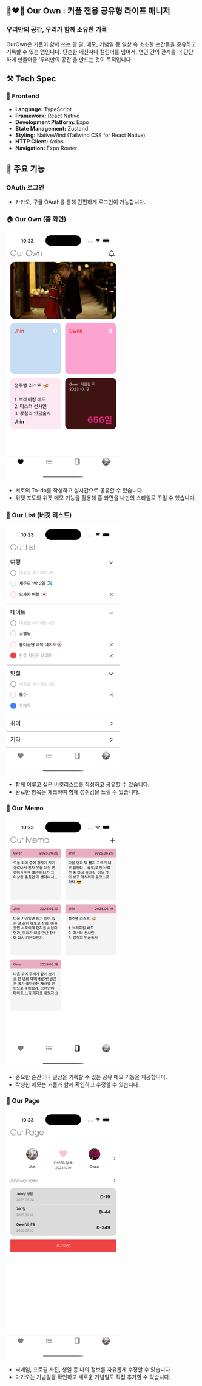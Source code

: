 ## 👩‍❤️‍👨 Our Own : 커플 전용 공유형 라이프 매니저

### 우리만의 공간, 우리가 함께 소유한 기록

OurOwn은 커플이 함께 쓰는 할 일, 메모, 기념일 등 일상 속 소소한 순간들을 공유하고 기록할 수 있는 앱입니다.
단순한 메신저나 캘린더를 넘어서, 연인 간의 관계를 더 단단하게 만들어줄 '우리만의 공간'을 만드는 것이 목적입니다.

## ⚒️ Tech Spec

### 📱 Frontend

- **Language:** TypeScript
- **Framework:** React Native
- **Development Platform:** Expo
- **State Management:** Zustand
- **Styling:** NativeWind (Tailwind CSS for React Native)
- **HTTP Client:** Axios
- **Navigation:** Expo Router

## 📱 주요 기능

### OAuth 로그인

- 카카오, 구글 OAuth를 통해 간편하게 로그인이 가능합니다.

### 🏠 Our Own (홈 화면)

<img width="300" alt="홈화면" src="assets/home.png" />

- 서로의 To-do를 작성하고 실시간으로 공유할 수 있습니다.
- 위젯 포토와 위젯 메모 기능을 활용해 홈 화면을 나만의 스타일로 꾸밀 수 있습니다.

### 📝 Our List (버킷 리스트)

<img width="300" alt="버킷 리스트" src="assets/bucket.png" />

- 함께 이루고 싶은 버킷리스트를 작성하고 공유할 수 있습니다.
- 완료한 항목은 체크하여 함께 성취감을 느낄 수 있습니다.

### 📓 Our Memo

<img width="300" alt="메모" src="assets/memo.png" />

- 중요한 순간이나 일상을 기록할 수 있는 공유 메모 기능을 제공합니다.
- 작성한 메모는 커플과 함께 확인하고 수정할 수 있습니다.

### 🙋 Our Page

<img width="300" alt="마이페이지" src="assets/page.png" />

- 닉네임, 프로필 사진, 생일 등 나의 정보를 자유롭게 수정할 수 있습니다.
- 다가오는 기념일을 확인하고 새로운 기념일도 직접 추가할 수 있습니다.
